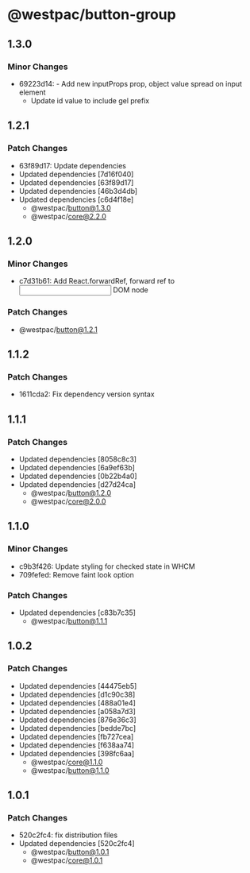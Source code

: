 # @westpac/button-group

## 1.3.0

### Minor Changes

- 69223d14: - Add new inputProps prop, object value spread on input element
  - Update id value to include gel prefix

## 1.2.1

### Patch Changes

- 63f89d17: Update dependencies
- Updated dependencies [7d16f040]
- Updated dependencies [63f89d17]
- Updated dependencies [46b3d4db]
- Updated dependencies [c6d4f18e]
  - @westpac/button@1.3.0
  - @westpac/core@2.2.0

## 1.2.0

### Minor Changes

- c7d31b61: Add React.forwardRef, forward ref to <input> DOM node

### Patch Changes

- @westpac/button@1.2.1

## 1.1.2

### Patch Changes

- 1611cda2: Fix dependency version syntax

## 1.1.1

### Patch Changes

- Updated dependencies [8058c8c3]
- Updated dependencies [6a9ef63b]
- Updated dependencies [0b22b4a0]
- Updated dependencies [d27d24ca]
  - @westpac/button@1.2.0
  - @westpac/core@2.0.0

## 1.1.0

### Minor Changes

- c9b3f426: Update styling for checked state in WHCM
- 709fefed: Remove faint look option

### Patch Changes

- Updated dependencies [c83b7c35]
  - @westpac/button@1.1.1

## 1.0.2

### Patch Changes

- Updated dependencies [44475eb5]
- Updated dependencies [d1c90c38]
- Updated dependencies [488a01e4]
- Updated dependencies [a058a7d3]
- Updated dependencies [876e36c3]
- Updated dependencies [bedde7bc]
- Updated dependencies [fb727cea]
- Updated dependencies [f638aa74]
- Updated dependencies [398fc6aa]
  - @westpac/core@1.1.0
  - @westpac/button@1.1.0

## 1.0.1

### Patch Changes

- 520c2fc4: fix distribution files
- Updated dependencies [520c2fc4]
  - @westpac/button@1.0.1
  - @westpac/core@1.0.1
